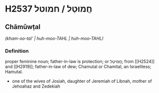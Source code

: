 # H2537 חֲמוּטַל / חמוטל

## Chămûwṭal

_(kham-oo-tal' | huh-moo-TAHL | huh-moo-TAHL)_

### Definition

proper feminine noun; father-in-law is protection; or חֲמִיטַל; from [[H2524]] and [[H2919]]; father-in-law of dew; Chamutal or Chamital, an Israelitess; Hamutal.

- one of the wives of Josiah, daughter of Jeremiah of Libnah, mother of Jehoahaz and Zedekiah
